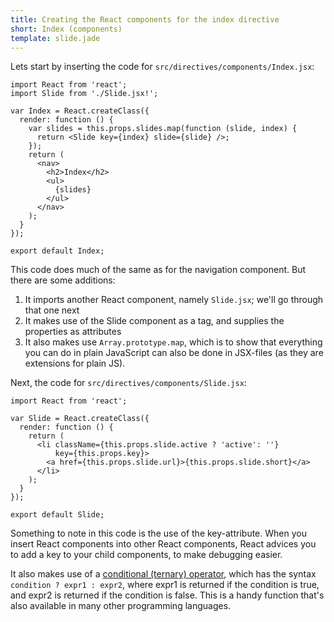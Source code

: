 ```yaml
---
title: Creating the React components for the index directive
short: Index (components)
template: slide.jade
---
```


Lets start by inserting the code for ```src/directives/components/Index.jsx```:

    import React from 'react';
    import Slide from './Slide.jsx!';

    var Index = React.createClass({
      render: function () {
        var slides = this.props.slides.map(function (slide, index) {
          return <Slide key={index} slide={slide} />;
        });
        return (
          <nav>
            <h2>Index</h2>
            <ul>
              {slides}
            </ul>
          </nav>
        );
      }
    });

    export default Index;

This code does much of the same as for the navigation component. But there are some additions:

1. It imports another React component, namely ```Slide.jsx```; we'll go through that one next
2. It makes use of the Slide component as a tag, and supplies the properties as attributes
3. It also makes use ```Array.prototype.map```, which is to show that everything you can do in plain JavaScript can also be done in JSX-files (as they are extensions for plain JS).

Next, the code for ```src/directives/components/Slide.jsx```:

    import React from 'react';

    var Slide = React.createClass({
      render: function () {
        return (
          <li className={this.props.slide.active ? 'active': ''} 
              key={this.props.key}>
            <a href={this.props.slide.url}>{this.props.slide.short}</a>
          </li>
        );
      }
    });

    export default Slide;

Something to note in this code is the use of the key-attribute. When you insert React components into other React components, React advices you to add a key to your child components, to make debugging easier.

It also makes use of a [conditional (ternary) operator](https://developer.mozilla.org/en-US/docs/Web/JavaScript/Reference/Operators/Conditional_Operator), which has the syntax ```condition ? expr1 : expr2```, where expr1 is returned if the condition is true, and expr2 is returned if the condition is false. This is a handy function that's also available in many other programming languages.